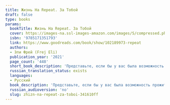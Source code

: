 ```yaml
---
title: Жизнь На Repeat. За Тобой
draft: false
type: books
params:
  bookTitle: Жизнь На Repeat. За Тобой
  cover: https://images-na.ssl-images-amazon.com/images/S/compressed.photo.goodreads.com/books/1675674857i/102189973.jpg
  isbn: '9785171351793'
  link: https://www.goodreads.com/book/show/102189973-repeat
  authors:
  - Эли Фрей (Frej Eli)
  publication_year: '2021'
  page_count: '448'
  short_book_description: 'Представьте, если бы у вас была возможность прожить параллельные жизни: одну — как девушка, а вторую — как парень, какой выбор вы сделали бы? Когда Серафима появилась на свет, родителям пришлось...'
  russian_translation_status: exists
  languages:
  - Русский
  book_description: 'Представьте, если бы у вас была возможность прожить параллельные жизни: одну — как девушка, а вторую — как парень, какой выбор вы сделали бы? Когда Серафима появилась на свет, родителям пришлось выбирать — оставить ее девочкой или же мальчиком. И ей выпал первый путь. Но жизнь Серафимы сложилась не самым лучшим образом. Нескладной, угловатой, ей просто не везет в любви: парень, который ей очень нравится, разбивает ей сердце, предпочитая другую девушку... Неужели Серафима никогда не узнает, что такое взаимная любовь? И вдруг у Серафимы появляется шанс — вернуться в начало и все переиграть. Но есть нюанс: она возвращается к моменту своего рождения... в мужском теле. Однако сердце все равно тянется к тому же самому человеку, но теперь все становится еще сложнее...'
  russian_audioversion: 'no'
  slug: zhizn-na-repeat-za-toboi-341610ff
---
```

